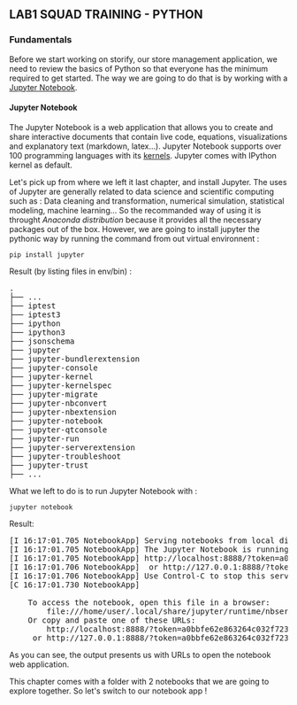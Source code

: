LAB1 SQUAD TRAINING - PYTHON
---
### Fundamentals

Before we start working on storify, our store management application, we need to review the basics of Python so that everyone has the minimum required to get started.
The way we are going to do that is by working with a [Jupyter Notebook](https://jupyter4edu.github.io/jupyter-edu-book/index.html).

#### Jupyter Notebook

The Jupyter Notebook is a web application that allows you to create and share interactive documents that contain live code, equations, visualizations and explanatory text (markdown, latex...). Jupyter Notebook supports over 100 programming languages with its [kernels](https://github.com/jupyter/jupyter/wiki/Jupyter-kernels). Jupyter comes with IPython kernel as default.

Let's pick up from where we left it last chapter, and install Jupyter. The uses of Jupyter are generally related to data science and scientific computing such as : Data cleaning and transformation, numerical simulation, statistical modeling, machine learning... So the recommanded way of using it is throught *Anaconda distribution* because it provides all the necessary packages out of the box. However, we are going to install jupyter the pythonic way by running the command from out virtual environnent :
```shell
pip install jupyter
```
Result (by listing files in env/bin) :
<pre>
.
├── ...
├── iptest
├── iptest3
├── ipython
├── ipython3
├── jsonschema
├── jupyter
├── jupyter-bundlerextension
├── jupyter-console
├── jupyter-kernel
├── jupyter-kernelspec
├── jupyter-migrate
├── jupyter-nbconvert
├── jupyter-nbextension
├── jupyter-notebook
├── jupyter-qtconsole
├── jupyter-run
├── jupyter-serverextension
├── jupyter-troubleshoot
├── jupyter-trust
├── ...
</pre>

What we left to do is to run Jupyter Notebook with :
```shell
jupyter notebook
```
Result:
<pre>
[I 16:17:01.705 NotebookApp] Serving notebooks from local directory: /home/user/Playground/squad-lab1-store
[I 16:17:01.705 NotebookApp] The Jupyter Notebook is running at:
[I 16:17:01.705 NotebookApp] http://localhost:8888/?token=a0bbfe62e863264c032f723e211d35c3131f58638be00a59
[I 16:17:01.706 NotebookApp]  or http://127.0.0.1:8888/?token=a0bbfe62e863264c032f723e211d35c3131f58638be00a59
[I 16:17:01.706 NotebookApp] Use Control-C to stop this server and shut down all kernels (twice to skip confirmation).
[C 16:17:01.730 NotebookApp]

    To access the notebook, open this file in a browser:
        file:///home/user/.local/share/jupyter/runtime/nbserver-21829-open.html
    Or copy and paste one of these URLs:
        http://localhost:8888/?token=a0bbfe62e863264c032f723e211d35c3131f58638be00a59
     or http://127.0.0.1:8888/?token=a0bbfe62e863264c032f723e211d35c3131f58638be00a59
</pre>

As you can see, the output presents us with URLs to open the notebook web application.

This chapter comes with a folder with 2 notebooks that we are going to explore together. So let's switch to our notebook app !
